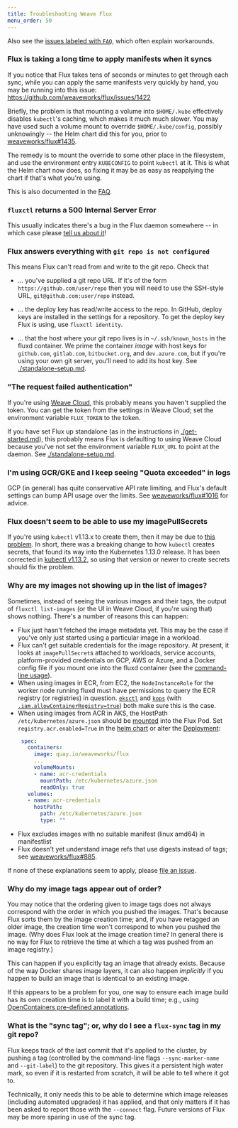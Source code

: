 ```yaml
---
title: Troubleshooting Weave Flux
menu_order: 50
---
```


Also see the [issues labeled with
`FAQ`](https://github.com/weaveworks/flux/labels/FAQ), which often
explain workarounds.

### Flux is taking a long time to apply manifests when it syncs

If you notice that Flux takes tens of seconds or minutes to get
through each sync, while you can apply the same manifests very quickly
by hand, you may be running into this issue:
https://github.com/weaveworks/flux/issues/1422

Briefly, the problem is that mounting a volume into `$HOME/.kube`
effectively disables `kubectl`'s caching, which makes it much much
slower. You may have used such a volume mount to override
`$HOME/.kube/config`, possibly unknowingly -- the Helm chart did this
for you, prior to
[weaveworks/flux#1435](https://github.com/weaveworks/flux/pull/1435).

The remedy is to mount the override to some other place in the
filesystem, and use the environment entry `KUBECONFIG` to point
`kubectl` at it. This is what the Helm chart now does, so fixing it
may be as easy as reapplying the chart if that's what you're using.

This is also documented in the
[FAQ](./faq.md#can-i-change-the-namespace-flux-puts-things-in-by-default).

### `fluxctl` returns a 500 Internal Server Error

This usually indicates there's a bug in the Flux daemon somewhere -- in which case please [tell us about it](https://github.com/weaveworks/flux/issues/new)!

### Flux answers everything with `git repo is not configured`

This means Flux can't read from and write to the git repo. Check that

 - ... you've supplied a git repo URL. If it's of the form
   `https://github.com/user/repo` then you will need to use the
   SSH-style URL, `git@github.com:user/repo` instead.

 - ... the deploy key has read/write access to the repo. In
   GitHub, deploy keys are installed in the settings for a
   repository. To get the deploy key Flux is using, use `fluxctl
   identity`.

 - ... that the host where your git repo lives is in
   `~/.ssh/known_hosts` in the fluxd container. We prime the container
   _image_ with host keys for `github.com`, `gitlab.com`, `bitbucket.org`, and `dev.azure.com`, but if you're using your own git server, you'll
   need to add its host key. See
   [./standalone-setup.md](./standalone-setup.md#using-a-private-git-host).

### "The request failed authentication"

If you're using [Weave Cloud](https://cloud.weave.works/), this
probably means you haven't supplied the token. You can get the token
from the settings in Weave Cloud; set the environment variable
`FLUX_TOKEN` to the token.

If you have set Flux up standalone (as in the instructions in
[./get-started.md](./get-started.md)), this
probably means Flux is defaulting to using Weave Cloud because you've
not set the environment variable `FLUX_URL` to point at the
daemon. See [./standalone-setup.md](./standalone-setup.md).

### I'm using GCR/GKE and I keep seeing "Quota exceeded" in logs

GCP (in general) has quite conservative API rate limiting, and Flux's
default settings can bump API usage over the limits. See
[weaveworks/flux#1016](https://github.com/weaveworks/flux/issues/1016)
for advice.

### Flux doesn't seem to be able to use my imagePullSecrets

If you're using `kubectl` v1.13.x to create them, then it may be due
to [this problem](https://github.com/weaveworks/flux/issues/1596). In
short, there was a breaking change to how `kubectl` creates secrets,
that found its way into the Kubernetes 1.13.0 release. It has been
corrected in [kubectl
v1.13.2](https://github.com/kubernetes/kubernetes/blob/master/CHANGELOG-1.13.md#changelog-since-v1131),
so using that version or newer to create secrets should fix the
problem.

### Why are my images not showing up in the list of images?

Sometimes, instead of seeing the various images and their tags, the
output of `fluxctl list-images` (or the UI in Weave Cloud, if you're
using that) shows nothing. There's a number of reasons this can
happen:

 - Flux just hasn't fetched the image metadata yet. This may be the case
   if you've only just started using a particular image in a workload.
 - Flux can't get suitable credentials for the image repository. At
   present, it looks at `imagePullSecret`s attached to workloads,
   service accounts, platform-provided credentials on GCP, AWS or Azure, and
   a Docker config file if you mount one into the fluxd container (see
   the [command-line usage](./daemon.md)).
 - When using images in ECR, from EC2, the `NodeInstanceRole` for the
   worker node running fluxd must have permissions to query the ECR
   registry (or registries) in
   question. [`eksctl`](https://github.com/weaveworks/eksctl) and
   [`kops`](https://github.com/kubernetes/kops) (with
   [`.iam.allowContainerRegistry=true`](https://github.com/kubernetes/kops/blob/master/docs/iam_roles.md#iam-roles))
   both make sure this is the case.
 - When using images from ACR in AKS, the HostPath `/etc/kubernetes/azure.json`
   should be [mounted](https://kubernetes.io/docs/concepts/storage/volumes/) into the Flux Pod.
   Set `registry.acr.enabled=True` in the [helm chart](../chart/flux/README.md)
   or alter the [Deployment](../deploy/flux-deployment.yaml):
   ```yaml
    spec:
      containers:
        image: quay.io/weaveworks/flux
        ...
        volumeMounts:
        - name: acr-credentials
          mountPath: /etc/kubernetes/azure.json
          readOnly: true
      volumes:
      - name: acr-credentials
        hostPath:
          path: /etc/kubernetes/azure.json
          type: ""
   ```
 - Flux excludes images with no suitable manifest (linux amd64) in manifestlist
 - Flux doesn't yet understand image refs that use digests instead of
   tags; see
   [weaveworks/flux#885](https://github.com/weaveworks/flux/issues/885).

If none of these explanations seem to apply, please
[file an issue](https://github.com/weaveworks/flux/issues/new).

### Why do my image tags appear out of order?

You may notice that the ordering given to image tags does not always
correspond with the order in which you pushed the images. That's
because Flux sorts them by the image creation time; and, if you have
retagged an older image, the creation time won't correspond to when
you pushed the image. (Why does Flux look at the image creation time?
In general there is no way for Flux to retrieve the time at which a
tag was pushed from an image registry.)

This can happen if you explicitly tag an image that already
exists. Because of the way Docker shares image layers, it can also
happen _implicitly_ if you happen to build an image that is identical
to an existing image.

If this appears to be a problem for you, one way to ensure each image
build has its own creation time is to label it with a build time;
e.g., using
[OpenContainers pre-defined annotations](https://github.com/opencontainers/image-spec/blob/master/annotations.md#pre-defined-annotation-keys).

### What is the "sync tag"; or, why do I see a `flux-sync` tag in my git repo?

Flux keeps track of the last commit that it's applied to the cluster,
by pushing a tag (controlled by the command-line flags
`--sync-marker-name` and `--git-label`) to the git repository. This gives
it a persistent high water mark, so even if it is restarted from
scratch, it will be able to tell where it got to.

Technically, it only needs this to be able to determine which image
releases (including automated upgrades) it has applied, and that only
matters if it has been asked to report those with the `--connect`
flag. Future versions of Flux may be more sparing in use of the sync
tag.